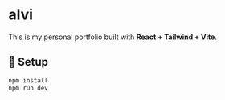# alvi

This is my personal portfolio built with **React + Tailwind + Vite**.

## 🚀 Setup
```bash
npm install
npm run dev
